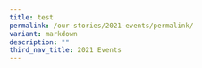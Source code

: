 ```yaml
---
title: test
permalink: /our-stories/2021-events/permalink/
variant: markdown
description: ""
third_nav_title: 2021 Events
---
```

<p></p>